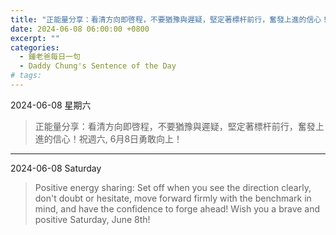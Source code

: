 ```yaml
---
title: "正能量分享：看清方向即啓程，不要猶豫與遲疑，堅定著標杆前行，奮發上進的信心！祝週六, 6月8日勇敢向上! <br> Positive energy sharing: Set off when you see the direction clearly, don't doubt or hesitate, move forward firmly with the benchmark in mind, and have the confidence to forge ahead! Wish you a brave and positive Saturday, June 8th!"
date: 2024-06-08 06:00:00 +0800
excerpt: ""
categories:
  - 鍾老爸每日一句
  - Daddy Chung's Sentence of the Day
# tags:
---
```


2024-06-08 星期六

> 正能量分享：看清方向即啓程，不要猶豫與遲疑，堅定著標杆前行，奮發上進的信心！祝週六, 6月8日勇敢向上！

---

2024-06-08 Saturday

> Positive energy sharing: Set off when you see the direction clearly, don't doubt or hesitate, move forward firmly with the benchmark in mind, and have the confidence to forge ahead! Wish you a brave and positive Saturday, June 8th!
